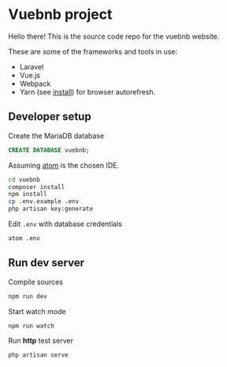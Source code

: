 # Vuebnb project

Hello there! This is the source code repo for the vuebnb website.

These are some of the frameworks and tools in use:
- Laravel
- Vue.js
- Webpack
- Yarn (see [install](https://yarnpkg.com/en/docs/install#debian-stable)) for browser autorefresh.

## Developer setup
Create the MariaDB database
```sql
CREATE DATABASE vuebnb;
```

Assuming [atom](http://atom.io/) is the chosen IDE.
```bash
cd vuebnb
composer install
npm install
cp .env.example .env
php artisan key:generate
```
Edit `.env` with database credentials
```bash
atom .env
```

## Run dev server
Compile sources
```bash
npm run dev
```
Start watch mode
```bash
npm run watch
```

Run **http** test server
```bash
php artisan serve
```
